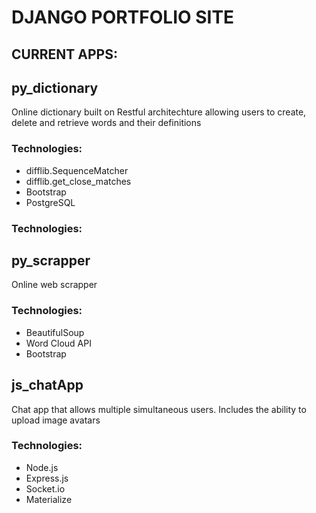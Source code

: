 # **DJANGO PORTFOLIO SITE**

## CURRENT APPS:

## **py_dictionary** 
Online dictionary built on Restful architechture allowing users to create, delete and retrieve words and their definitions

### **Technologies:**

- difflib.SequenceMatcher
- difflib.get_close_matches 
- Bootstrap 
- PostgreSQL

### **Technologies:**

## **py_scrapper**
Online web scrapper

### **Technologies:**

- BeautifulSoup
- Word Cloud API
- Bootstrap

## **js_chatApp**
Chat app that allows multiple simultaneous users. Includes the ability to upload image avatars 

### **Technologies:**

- Node.js
- Express.js
- Socket.io
- Materialize
